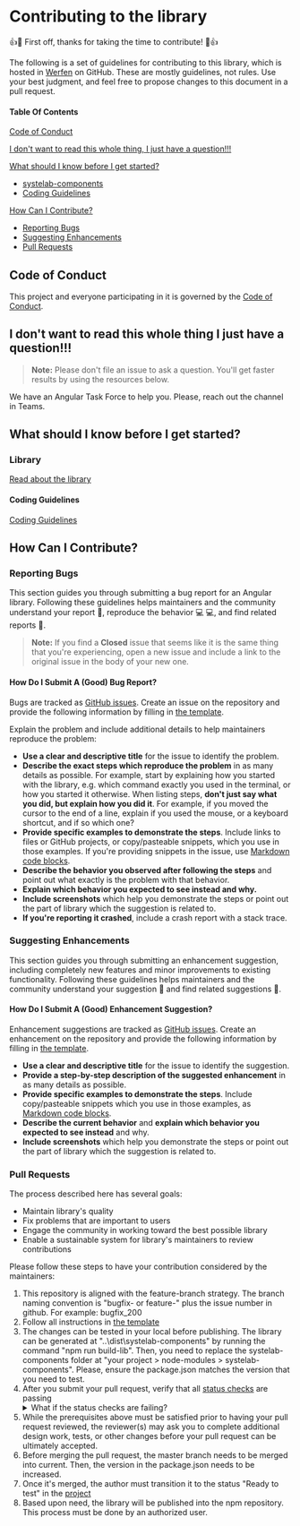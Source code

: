 # Contributing to the library

:+1::tada: First off, thanks for taking the time to contribute! :tada::+1:

The following is a set of guidelines for contributing to this library, which is hosted in [Werfen](https://github.com/systelab) on GitHub. These are mostly guidelines, not rules. Use your best judgment, and feel free to propose changes to this document in a pull request.

#### Table Of Contents

[Code of Conduct](#code-of-conduct)

[I don't want to read this whole thing, I just have a question!!!](#i-dont-want-to-read-this-whole-thing-i-just-have-a-question)

[What should I know before I get started?](#what-should-i-know-before-i-get-started)
  * [systelab-components](#library)
  * [Coding Guidelines](#coding-guidelines)

[How Can I Contribute?](#how-can-i-contribute)
  * [Reporting Bugs](#reporting-bugs)
  * [Suggesting Enhancements](#suggesting-enhancements)
  * [Pull Requests](#pull-requests)

## Code of Conduct

This project and everyone participating in it is governed by the [Code of Conduct](CODE_OF_CONDUCT.md). 

## I don't want to read this whole thing I just have a question!!!

> **Note:** Please don't file an issue to ask a question. You'll get faster results by using the resources below.

We have an Angular Task Force to help you. Please, reach out the channel in Teams.

## What should I know before I get started?

### Library

[Read about the library](README.md)

#### Coding Guidelines

[Coding Guidelines](CODING_GUIDELINES.md)

## How Can I Contribute?

### Reporting Bugs

This section guides you through submitting a bug report for an Angular library. Following these guidelines helps maintainers and the community understand your report :pencil:, reproduce the behavior :computer: :computer:, and find related reports :mag_right:.

> **Note:** If you find a **Closed** issue that seems like it is the same thing that you're experiencing, open a new issue and include a link to the original issue in the body of your new one.

#### How Do I Submit A (Good) Bug Report?

Bugs are tracked as [GitHub issues](https://guides.github.com/features/issues/). Create an issue on the repository and provide the following information by filling in [the template](https://github.com/systelab/systelab-components/blob/master/.github/ISSUE_TEMPLATE/bug_report.md).

Explain the problem and include additional details to help maintainers reproduce the problem:

* **Use a clear and descriptive title** for the issue to identify the problem.
* **Describe the exact steps which reproduce the problem** in as many details as possible. For example, start by explaining how you started with the library, e.g. which command exactly you used in the terminal, or how you started it otherwise. When listing steps, **don't just say what you did, but explain how you did it**. For example, if you moved the cursor to the end of a line, explain if you used the mouse, or a keyboard shortcut, and if so which one?
* **Provide specific examples to demonstrate the steps**. Include links to files or GitHub projects, or copy/pasteable snippets, which you use in those examples. If you're providing snippets in the issue, use [Markdown code blocks](https://help.github.com/articles/markdown-basics/#multiple-lines).
* **Describe the behavior you observed after following the steps** and point out what exactly is the problem with that behavior.
* **Explain which behavior you expected to see instead and why.**
* **Include screenshots** which help you demonstrate the steps or point out the part of library which the suggestion is related to.
* **If you're reporting it crashed**, include a crash report with a stack trace.

### Suggesting Enhancements

This section guides you through submitting an enhancement suggestion, including completely new features and minor improvements to existing functionality. Following these guidelines helps maintainers and the community understand your suggestion :pencil: and find related suggestions :mag_right:.

#### How Do I Submit A (Good) Enhancement Suggestion?

Enhancement suggestions are tracked as [GitHub issues](https://guides.github.com/features/issues/). Create an enhancement on the repository and provide the following information by filling in [the template](https://github.com/systelab/systelab-components/blob/master/.github/ISSUE_TEMPLATE/feature_request.md).

* **Use a clear and descriptive title** for the issue to identify the suggestion.
* **Provide a step-by-step description of the suggested enhancement** in as many details as possible.
* **Provide specific examples to demonstrate the steps**. Include copy/pasteable snippets which you use in those examples, as [Markdown code blocks](https://help.github.com/articles/markdown-basics/#multiple-lines).
* **Describe the current behavior** and **explain which behavior you expected to see instead** and why.
* **Include screenshots** which help you demonstrate the steps or point out the part of library which the suggestion is related to.

### Pull Requests

The process described here has several goals:

- Maintain library's quality
- Fix problems that are important to users
- Engage the community in working toward the best possible library
- Enable a sustainable system for library's maintainers to review contributions

Please follow these steps to have your contribution considered by the maintainers:

1. This repository is aligned with the feature-branch strategy. The branch naming convention is "bugfix- or feature-" plus the issue number in github. For example: bugfix_200
2. Follow all instructions in [the template](PULL_REQUEST_TEMPLATE.md)
3. The changes can be tested in your local before publishing. The library can be generated at "..\dist\systelab-components" by running the command "npm run build-lib". Then, you need to replace the systelab-components folder at "your project > node-modules > systelab-components". Please, ensure the package.json matches the version that you need to test.
4. After you submit your pull request, verify that all [status checks](https://help.github.com/articles/about-status-checks/) are passing <details><summary>What if the status checks are failing?</summary>If a status check is failing, and you believe that the failure is unrelated to your change, please leave a comment on the pull request explaining why you believe the failure is unrelated. A maintainer will re-run the status check for you. If we conclude that the failure was a false positive, then we will open an issue to track that problem with our status check suite.</details>
5. While the prerequisites above must be satisfied prior to having your pull request reviewed, the reviewer(s) may ask you to complete additional design work, tests, or other changes before your pull request can be ultimately accepted.
7. Before merging the pull request, the master branch needs to be merged into current. Then, the version in the package.json needs to be increased.
6. Once it's merged, the author must transition it to the status "Ready to test" in the [project](https://github.com/systelab/systelab-components/projects)
7. Based upon need, the library will be published into the npm repository. This process must be done by an authorized user.
